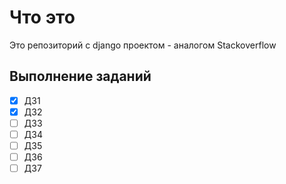 # Что это
Это репозиторий с django проектом - аналогом Stackoverflow

## Выполнение заданий

- [x] ДЗ1
- [x] ДЗ2
- [ ] ДЗ3
- [ ] ДЗ4
- [ ] ДЗ5
- [ ] ДЗ6
- [ ] ДЗ7